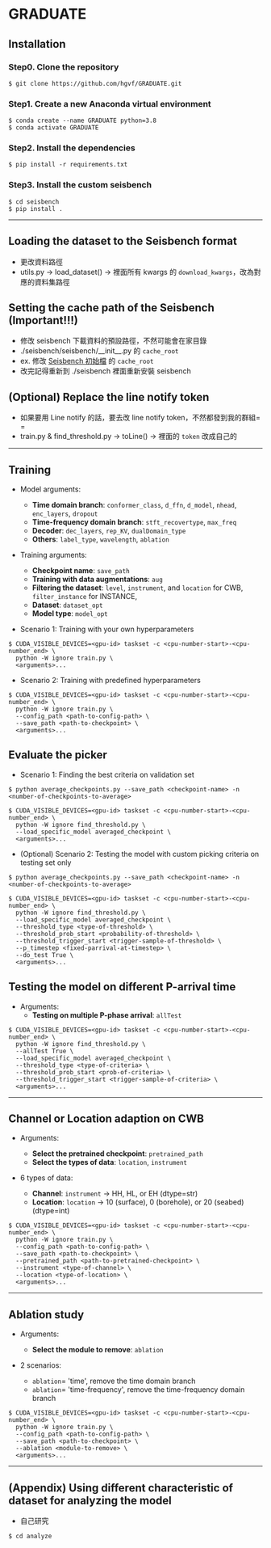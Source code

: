 # GRADUATE

## Installation
### Step0. Clone the repository
```shell
$ git clone https://github.com/hgvf/GRADUATE.git
```

### Step1. Create a new Anaconda virtual environment
```shell
$ conda create --name GRADUATE python=3.8
$ conda activate GRADUATE
```

### Step2. Install the dependencies
```shell
$ pip install -r requirements.txt
```

### Step3. Install the custom seisbench
```shell
$ cd seisbench
$ pip install .
```

---
## Loading the dataset to the Seisbench format
* 更改資料路徑
* utils.py -> load_dataset() -> 裡面所有 kwargs 的 ```download_kwargs```，改為對應的資料集路徑

## Setting the cache path of the Seisbench (Important!!!)
* 修改 seisbench 下載資料的預設路徑，不然可能會在家目錄
* ./seisbench/seisbench/\_\_init\_\_.py 的 ```cache_root```
* ex. 修改 [Seisbench 初始檔](https://github.com/hgvf/GRADUATE/blob/master/seisbench/seisbench/__init__.py) 的 ```cache_root```
* 改完記得重新到 ./seisbench 裡面重新安裝 seisbench

## (Optional) Replace the line notify token
* 如果要用 Line notify 的話，要去改 line notify token，不然都發到我的群組= =
* train.py & find_threshold.py -> toLine() -> 裡面的 ```token``` 改成自己的

---

## Training
* Model arguments:
  - **Time domain branch**: ```conformer_class```, ```d_ffn```, ```d_model```, ```nhead```, ```enc_layers```, ```dropout```
  - **Time-frequency domain branch**: ```stft_recovertype```, ```max_freq```
  - **Decoder**: ```dec_layers```, ```rep_KV```, ```dualDomain_type```
  - **Others**: ```label_type```, ```wavelength```, ```ablation```
* Training arguments:
  - **Checkpoint name**: ```save_path```
  - **Training with data augmentations**: ```aug```
  - **Filtering the dataset**: ```level```, ```instrument```, and ```location``` for CWB, ```filter_instance``` for INSTANCE,
  - **Dataset**: ```dataset_opt```
  - **Model type**: ```model_opt```

* Scenario 1: Training with your own hyperparameters
```shell
$ CUDA_VISIBLE_DEVICES=<gpu-id> taskset -c <cpu-number-start>-<cpu-number_end> \
  python -W ignore train.py \
  <arguments>...
```

* Scenario 2: Training with predefined hyperparameters
```shell
$ CUDA_VISIBLE_DEVICES=<gpu-id> taskset -c <cpu-number-start>-<cpu-number_end> \
  python -W ignore train.py \
  --config_path <path-to-config-path> \
  --save_path <path-to-checkpoint> \
  <arguments>...
```

## Evaluate the picker
* Scenario 1: Finding the best criteria on validation set

```shell
$ python average_checkpoints.py --save_path <checkpoint-name> -n <number-of-checkpoints-to-average>

$ CUDA_VISIBLE_DEVICES=<gpu-id> taskset -c <cpu-number-start>-<cpu-number_end> \
  python -W ignore find_threshold.py \
  --load_specific_model averaged_checkpoint \
  <arguments>...
```

* (Optional) Scenario 2: Testing the model with custom picking criteria on testing set only 
```shell
$ python average_checkpoints.py --save_path <checkpoint-name> -n <number-of-checkpoints-to-average>

$ CUDA_VISIBLE_DEVICES=<gpu-id> taskset -c <cpu-number-start>-<cpu-number_end> \
  python -W ignore find_threshold.py \
  --load_specific_model averaged_checkpoint \
  --threshold_type <type-of-threshold> \
  --threshold_prob_start <probability-of-threshold> \
  --threshold_trigger_start <trigger-sample-of-threshold> \
  --p_timestep <fixed-parrival-at-timestep> \
  --do_test True \
  <arguments>...
```

## Testing the model on different P-arrival time
* Arguments:
  - **Testing on multiple P-phase arrival**: ```allTest```

```shell
$ CUDA_VISIBLE_DEVICES=<gpu-id> taskset -c <cpu-number-start>-<cpu-number_end> \
  python -W ignore find_threshold.py \
  --allTest True \
  --load_specific_model averaged_checkpoint \
  --threshold_type <type-of-criteria> \
  --threshold_prob_start <prob-of-criteria> \
  --threshold_trigger_start <trigger-sample-of-criteria> \
  <arguments>...
```

---
## Channel or Location adaption on CWB
* Arguments:
  - **Select the pretrained checkpoint**: ```pretrained_path```
  - **Select the types of data**: ```location```, ```instrument```
 
* 6 types of data:
  - **Channel**: ```instrument``` -> HH, HL, or EH (dtype=str)
  - **Location**: ```location``` -> 10 (surface), 0 (borehole), or 20 (seabed) (dtype=int)

```shell
$ CUDA_VISIBLE_DEVICES=<gpu-id> taskset -c <cpu-number-start>-<cpu-number_end> \
  python -W ignore train.py \
  --config_path <path-to-config-path> \
  --save_path <path-to-checkpoint> \
  --pretrained_path <path-to-pretrained-checkpoint> \
  --instrument <type-of-channel> \
  --location <type-of-location> \
  <arguments>...
```

---
## Ablation study
* Arguments:
  - **Select the module to remove**: ```ablation```
 
* 2 scenarios:
  - ```ablation```= 'time', remove the time domain branch
  - ```ablation```= 'time-frequency', remove the time-frequency domain branch

```shell
$ CUDA_VISIBLE_DEVICES=<gpu-id> taskset -c <cpu-number-start>-<cpu-number_end> \
  python -W ignore train.py \
  --config_path <path-to-config-path> \
  --save_path <path-to-checkpoint> \
  --ablation <module-to-remove> \
  <arguments>...
```

---
## (Appendix) Using different characteristic of dataset for analyzing the model
* 自己研究

```shell
$ cd analyze
```

